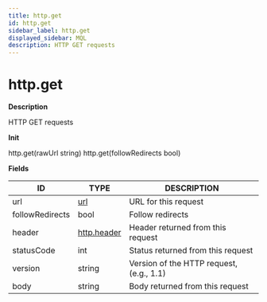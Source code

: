 ```yaml
---
title: http.get
id: http.get
sidebar_label: http.get
displayed_sidebar: MQL
description: HTTP GET requests
---
```


# http.get

**Description**

HTTP GET requests

**Init**

http.get(rawUrl string)
http.get(followRedirects bool)

**Fields**

| ID              | TYPE                          | DESCRIPTION                              |
| --------------- | ----------------------------- | ---------------------------------------- |
| url             | [url](url.md)                 | URL for this request                     |
| followRedirects | bool                          | Follow redirects                         |
| header          | [http.header](http.header.md) | Header returned from this request        |
| statusCode      | int                           | Status returned from this request        |
| version         | string                        | Version of the HTTP request, (e.g., 1.1) |
| body            | string                        | Body returned from this request          |
